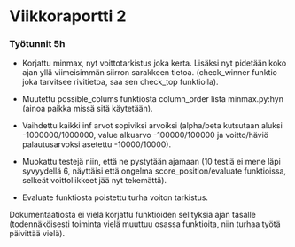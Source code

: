 # Viikkoraportti 2

### Työtunnit 5h

- Korjattu minmax, nyt voittotarkistus joka kerta. Lisäksi nyt pidetään koko ajan yllä viimeisimmän siirron sarakkeen tietoa. 
(check_winner funktio joka tarvitsee rivitietoa, saa sen check_top funktiolla).
- Muutettu possible_colums funktiosta column_order lista minmax.py:hyn (ainoa paikka missä sitä käytetään).
- Vaihdettu kaikki inf arvot sopiviksi arvoiksi (alpha/beta kutsutaan aluksi -1000000/1000000, value alkuarvo -100000/100000 
ja voitto/häviö palautusarvoksi asetettu -10000/10000).

- Muokattu testejä niin, että ne pystytään ajamaan (10 testiä ei mene läpi syvyydellä 6,
näyttäisi että ongelma score_position/evaluate funktioissa, selkeät voittoliikkeet jää nyt tekemättä).
- Evaluate funktiosta poistettu turha voiton tarkistus.

Dokumentaatiosta ei vielä korjattu funktioiden selityksiä ajan tasalle 
(todennäköisesti toiminta vielä muuttuu osassa funktioita, niin turhaa työtä päivittää vielä).
